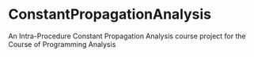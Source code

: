 ConstantPropagationAnalysis
===========================

An Intra-Procedure Constant Propagation Analysis course project for the Course of Programming Analysis 
